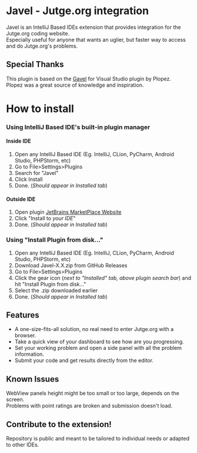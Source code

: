 # Javel - Jutge.org integration

Javel is an IntelliJ Based IDEs extension that provides integration for the Jutge.org coding website.  
Especially useful for anyone that wants an uglier, but faster way to access and do Jutge.org's problems.

## Special Thanks

This plugin is based on the [Gavel](https://github.com/plopez01/gavel) for Visual Studio plugin by Plopez.  
Plopez was a great source of knowledge and inspiration.  

# How to install
### Using IntelliJ Based IDE's built-in plugin manager
#### Inside IDE
1. Open any IntelliJ Based IDE (Eg. IntelliJ, CLion, PyCharm, Android Studio, PHPStorm, etc)
2. Go to File>Settings>Plugins
3. Search for "Javel"
4. Click Install
5. Done. (*Should appear in Installed tab*)

#### Outside IDE
1. Open plugin [JetBrains MarketPlace Website](https://plugins.jetbrains.com/plugin/22733-javel)
2. Click "Install to *your IDE*"
3. Done. (*Should appear in Installed tab*)

### Using "Install Plugin from disk..."
1. Open any IntelliJ Based IDE (Eg. IntelliJ, CLion, PyCharm, Android Studio, PHPStorm, etc)
2. Download Javel-X.X.zip from GitHub Releases
3. Go to File>Settings>Plugins
4. Click the gear icon (*next to "Installed" tab, above plugin search bar*) and hit "Install Plugin from disk..."
5. Select the .zip downloaded earlier
6. Done. (*Should appear in Installed tab*)

## Features

- A one-size-fits-all solution, no real need to enter Jutge.org with a browser.
- Take a quick view of your dashboard to see how are you progressing.
- Set your working problem and open a side panel with all the problem information.
- Submit your code and get results directly from the editor.

## Known Issues

WebView panels height might be too small or too large, depends on the screen.  
Problems with point ratings are broken and submission doesn't load.

## Contribute to the extension!
Repository is public and meant to be tailored to individual needs or adapted to other IDEs.
